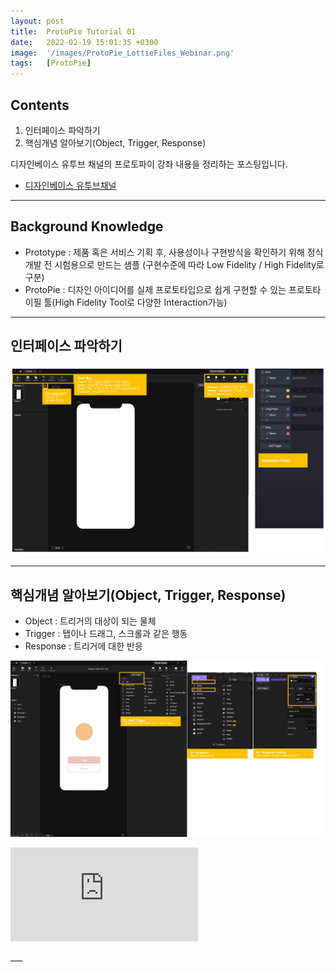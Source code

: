 ```yaml
---
layout: post
title:  ProtoPie Tutorial 01
date:   2022-02-19 15:01:35 +0300
image:  '/images/ProtoPie_LottieFiles_Webinar.png'
tags:   [ProtoPie]
---
```


## Contents <br/>
1. 인터페이스 파악하기<br/>
2. 핵심개념 알아보기(Object, Trigger, Response)<br/>


디자인베이스 유투브 채널의 프로토파이 강좌 내용을 정리하는 포스팅입니다.

* [디자인베이스 유투브채널](https://www.youtube.com/channel/UCvYnDMeL-PFZhfIz6oc_U-Q)
 
___

## Background Knowledge<br/>
- Prototype : 제품 혹은 서비스 기획 후, 사용성이나 구현방식을 확인하기 위해 정식개발 전 시험용으로 만드는 샘플 (구현수준에 따라 Low Fidelity / High Fidelity로 구분)<br/>
- ProtoPie : 디자인 아이디어를 실제 프로토타입으로 쉽게 구현할 수 있는 프로토타이필 툴(High Fidelity Tool로 다양한 Interaction가능)<br/>

___

## 인터페이스 파악하기<br/>
<img src="/images/Posting/ProtoPie/01.png" alt="Project">

___

## 핵심개념 알아보기(Object, Trigger, Response)<br/>
- Object : 트리거의 대상이 되는 물체<br/>
- Trigger : 탭이나 드래그, 스크롤과 같은 행동<br/>
- Response : 트리거에 대한 반응<br/>

<img src="/images/Posting/ProtoPie/02.png" alt="Project">
<!--영상!-->
<p><iframe src="https://www.youtube.com/embed/IrNxNjeEHyA" frameborder="0" allowfullscreen></iframe></p>
___



 